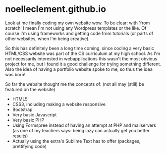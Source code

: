 # noelleclement.github.io
Look at me finally coding my own website wow. To be clear: with 'from scratch' I mean I'm not using any Wordpress templates or the like. Of course I'm using frameworks and getting code from tutorials (or parts of other websites, when I'm being creative).

So this has definitely been a long time coming, since coding a very basic HTML/CSS website was part of the CS curriculum at my high school. 
As I'm not necessarily interested in webapplications this wasn't the most obvious project for me, but I found it a good challenge for trying something different. Also the idea of having a portfolio website spoke to me, so thus the idea was born!

So far the website thought me the concepts of: (not all may (still) be featured on the website)
- HTML5
- CSS3, including making a website responsive
- Bootstrap
- Very basic Javascript
- Very basic PHP
- Using Formspree instead of having an attempt at PHP and mailservers (as one of my teachers says: being lazy can actually get you better results)
- Actually using the extra's Sublime Text has to offer (packages, prettifying code)
